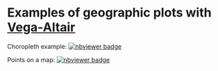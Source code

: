 # Examples of geographic plots with [Vega-Altair](https://altair-viz.github.io/)

Choropleth example:
[![nbviewer badge](https://img.shields.io/badge/view%20on-nbviewer-brightgreen.svg)](https://nbviewer.org/github/bast/altair-geographic-plots/blob/main/choropleth.ipynb)

Points on a map:
[![nbviewer badge](https://img.shields.io/badge/view%20on-nbviewer-brightgreen.svg)](https://nbviewer.org/github/bast/altair-geographic-plots/blob/main/points.ipynb)
